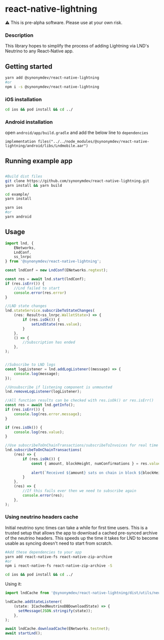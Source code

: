 # react-native-lightning

:warning: This is pre-alpha software. Please use at your own risk.


### Description
This library hopes to simplify the process of adding Lightning via LND's Neutrino to any React-Native app.

## Getting started

```bash
yarn add @synonymdev/react-native-lightning
#or
npm i -s @synonymdev/react-native-lightning
````

### iOS installation
```bash
cd ios && pod install && cd ../
````

### Android installation

open `android/app/build.gradle` and add the below line to `dependencies`

`implementation files("../../node_modules/@synonymdev/react-native-lightning/android/libs/Lndmobile.aar")`

## Running example app
```bash

#Build dist files
git clone https://github.com/synonymdev/react-native-lightning.git
yarn install && yarn build

cd example/
yarn install

yarn ios
#or
yarn android
```

## Usage
```javascript
import lnd, {
    ENetworks,
    LndConf,
	ss_lnrpc
} from '@synonymdev/react-native-lightning';

const lndConf = new LndConf(ENetworks.regtest);
```

```javascript
const res = await lnd.start(lndConf);
if (res.isErr()) {
    //Lnd failed to start
    console.error(res.error)
}

//LND state changes
lnd.stateService.subscribeToStateChanges(
	(res: Result<ss_lnrpc.WalletState>) => {
		if (res.isOk()) {
			setLndState(res.value);
		}
	},
	() => {
        //Subscription has ended
    },
);


//Subscribe to LND logs
const logListener = lnd.addLogListener((message) => {
    console.log(message);
});

//Unsubscribe if listening component is unmounted
lnd.removeLogListener(logListener);

//All function results can be checked with res.isOk() or res.isErr()
const res = await lnd.getInfo();
if (res.isErr()) {
    console.log(res.error.message);
}

if (res.isOk()) {
    console.log(res.value);
}

//Use subscribeToOnChainTransactions/subscribeToInvoices for real time transaction updates
lnd.subscribeToOnChainTransactions(
    (res) => {
        if (res.isOk()) {
            const { amount, blockHeight, numConfirmations } = res.value;
            
            alert(`Received ${amount} sats on chain in block ${blockHeight}`)
        }
    },
    (res) => {
        //If this fails ever then we need to subscribe again
        console.error(res);
    },
);


```

### Using neutrino headers cache
Initial neutrino sync times can take a while for first time users. This is a trusted setup that allows the app to download a cached pre-synced archive of the neutrino headers. This speeds up the time it takes for LND to become usable as syncing doesn't need to start from scratch.
```bash
#Add these dependencies to your app
yarn add react-native-fs react-native-zip-archive  
#or
npm i react-native-fs react-native-zip-archive -S 

cd ios && pod install && cd ../
````

Using it:

```javascript
import lndCache from '@synonymdev/react-native-lightning/dist/utils/neutrino-cache';
```

```javascript
lndCache.addStateListener(
    (state: ICachedNeutrinoDBDownloadState) => {
      setMessage(JSON.stringify(state));
    },
);

await lndCache.downloadCache(ENetworks.testnet);
await startLnd();
```
